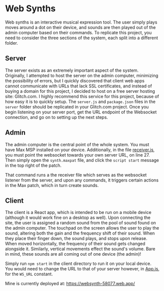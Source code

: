 # Web Synths

Web synths is an interactive musical expression tool. The user simply plays moves around a dot on their device, and sounds are then played out of the admin computer based on their commands. To replicate this project, you need to consider the three sections of the system, each split into a different folder.

## Server

The server exists as an extremely important aspect of the system. Originally, I attempted to host the server on the admin computer, minimizing the possibility of errors, but I quickly discovered that client web apps cannot communicate with URLs that lack SSL certificates, and instead of buying a domain for this project, I decided to host on a free server hosting site: Glitch.com. I highly recommend this service for this project, because of how easy it is to quickly setup. The `server.js` and `package.json` files in the `server` folder should be replicated in your Glitch.com project. Once you begin listening on your server port, get the URL endpoint of the Websocket connection, and go on to setting up the next steps.  

## Admin

The admin computer is the central point of the whole system. You must have Max MSP installed on your device. Additionally, in the file [receiver.js](adminReceiver/receiver.js), you must point the websocket towards your own server URL, on line 27. Then simply open the `synth.maxpat` file, and click the `script start` message in the top right of the patch. 

That command runs a the receiver file which serves as the websocket listener from the server, and upon any commands, it triggers certain actions in the Max patch, which in turn create sounds.

## Client

The client is a React app, which is intended to be run on a mobile device (although it would work fine on a desktop as well). Upon connecting the site, the user is assigned a random sound from the pool of sound found on the admin computer. The touchpad on the screen allows the user to play the sound, altering both the gain and the frequency shift of their sound. When they place their finger down, the sound plays, and stops upon release. When moved horizontally, the frequency of their sound gets changed alongside it. Similarly, vertical movements effect the sound's volume. Bare in mind, these sounds are all coming out of one device (the admin)!

Simply run `npm start` in the client directory to run it on your local device. You would need to change the URL to that of your server however, in [App.js](client/src/App.js), for the `WS_URL` constant.

Mine is currently deployed at: https://websynth-58077.web.app/

